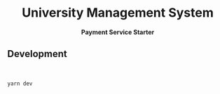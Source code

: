 <div align="center">
  <h1>University Management System</h1>
</div>
<div align="center">
  <strong>Payment Service Starter</strong>
</div>

## Development

<br />

 
```shell
yarn dev
```


